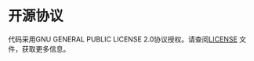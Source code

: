 # 开源协议
代码采用GNU GENERAL PUBLIC LICENSE 2.0协议授权。请查阅[LICENSE](https://github.com/copytranslator/copytranslator/blob/master/LICENSE) 文件，获取更多信息。